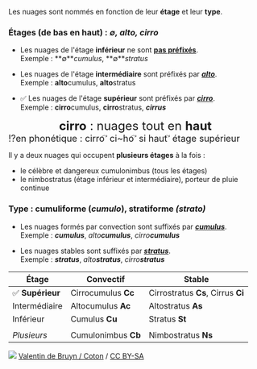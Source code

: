 <!--
A8V
cirro* sont des nuages :

-->

Les nuages sont nommés en fonction de leur **étage** et leur **type**.

### Étages (de bas en haut) : *∅, alto, cirro*
* Les nuages de l'étage **inférieur** ne sont **<u>pas préfixés</u>**.  
Exemple : **∅***cumulus*, **∅***stratus*

*   Les nuages de l'étage **intermédiaire** sont préfixés par ***<u>alto</u>***.  
Exemple : **alto**cumulus, **alto**stratus

* ✅ Les nuages de l'étage **supérieur** sont préfixés par ***<u>cirro</u>***.  
Exemple : **cirro**cumulus, **cirro**stratus, ***cirrus***

<link href="https://fonts.googleapis.com/css2?family=Euphoria+Script&family=Schoolbell&display=swap" rel="stylesheet">
<div class="mnemo"><div class="stabilo handwriting" style="text-align: center; font-size: x-large;"><b>cirro</b> : nuages tout en <b>haut</b> </div>
<div class="handwriting" style="font-size: large;">⁉️en phonétique : cirro <span style="font-family: initial !important; font-size: initial !important;">&#8405;</span> ci~ho <span style="font-family: initial !important; font-size: initial !important;">&#8405;</span> si haut <span style="font-family: initial !important; font-size: initial !important;">&#8405;</span> étage supérieur</div>
</div>

	
Il y a deux nuages qui occupent **plusieurs étages** à la fois :

* le célèbre et dangereux cumulonimbus (tous les étages)
* le nimbostratus (étage inférieur et intermédiaire), porteur de pluie continue



### Type : cumuliforme (*cumulo*), stratiforme *(strato)*
* Les nuages formés par convection sont suffixés par  ***<u>cumulus</u>***.  
Exemple : ***cumulus***, *alto****cumulus***, *cirro****cumulus***

* Les nuages stables sont suffixés par  ***<u>stratus</u>***.  
Exemple : ***stratus***, *alto****stratus***, *cirro****stratus***


| Étage      			| Convectif 			| Stable |
| ----------- 		| ----------- | ---------
| ✅ **Supérieur**      	| Cirrocumulus **Cc**       | Cirrostratus **Cs**, Cirrus **Ci**
| Intermédiaire   </span>	| Altocumulus **Ac**        | Altostratus **As**
| Inférieur   		| Cumulus **Cu**        | Stratus **St**
|    		|         | 
| *Plusieurs*   		| Cumulonimbus **Cb**        | Nimbostratus **Ns**

![](https://upload.wikimedia.org/wikipedia/commons/a/a4/Cloud_types_fr.svg)
<a href="https://commons.wikimedia.org/wiki/File:Cloud_types_fr.svg" title="via Wikimedia Commons">Valentin de Bruyn / Coton</a> / <a href="https://creativecommons.org/licenses/by-sa/3.0">CC BY-SA</a>




